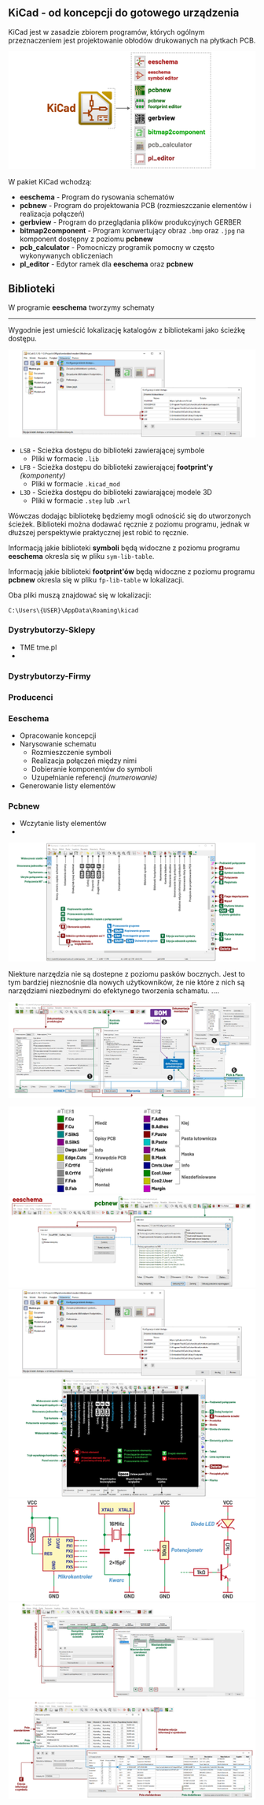 




## KiCad - od koncepcji do gotowego urządzenia


KiCad jest w zasadzie zbiorem programów, których ogólnym przeznaczeniem jest projektowanie obłodów drukowanych na płytkach PCB.

![KiCad](/image/kicad.png)

W pakiet KiCad wchodzą:

- **eeschema** - Program do rysowania schematów
- **pcbnew** - Program do projektowania PCB (rozmieszczanie elementów i realizacja połączeń)
- **gerbview** - Program do przeglądania plików produkcyjnych GERBER
- **bitmap2component** - Program konwertujący obraz `.bmp` oraz `.jpg` na komponent dostępny z poziomu **pcbnew**
- **pcb_calculator** - Pomocniczy programik pomocny w często wykonywanych obliczeniach
- **pl_editor** - Edytor ramek dla **eeschema** oraz **pcbnew**

## Biblioteki

W programie **eeschema** tworzymy schematy 




---

Wygodnie jest umieścić lokalizację katalogów z bibliotekami jako ścieżkę dostępu. 

![Path](/image/path.png)

- `LSB` - Scieżka dostępu do biblioteki zawierającej symbole
  - Pliki w formacie `.lib`
- `LFB` - Scieżka dostępu do biblioteki zawierającej **footprint'y** _(komponenty)_
  - Pliki w formacie `.kicad_mod` 
- `L3D` - Scieżka dostępu do biblioteki zawiarającej modele 3D
  - Pliki w formacie `.step` lub `.wrl`

Wówczas dodając bibliotekę będziemy mogli odnościć się do utworzonych ścieżek. Biblioteki można dodawać ręcznie z poziomu programu, jednak w dłuższej perspektywie praktycznej jest robić to ręcznie.

Informacją jakie biblioteki **symboli** będą widoczne z poziomu programu **eeschema** okresla się w pliku `sym-lib-table`.

Informacją jakie biblioteki **footprint'ów** będą widoczne z poziomu programu **pcbnew** okresla się w pliku `fp-lib-table` w lokalizacji.

Oba pliki muszą znajdować się w lokalizacji:

    C:\Users\{USER}\AppData\Roaming\kicad


### Dystrybutorzy-Sklepy
  - TME tme.pl
  - 


### Dystrybutorzy-Firmy


### Producenci



### Eeschema

- Opracowanie koncepcji
- Narysowanie schematu
  - Rozmieszczenie symboli
  - Realizacja połączeń między nimi
  - Dobieranie komponentów do symboli
  - Uzupełnianie referencji _(numerowanie)_
- Generowanie listy elementów

### Pcbnew

- Wczytanie listy elementów
- 


![Eeschema](/image/eeschema.png)

Niekture narzędzia nie są dostepne z poziomu pasków bocznych. Jest to tym bardziej nieznośnie dla nowych użytkowników, że nie które z nich są narzędziami niezbednymi do efektynego tworzenia schamatu. ....

![gerber](/image/gerber.png)

![layers](/image/layers.png)
![netlist](/image/netlist.png)
![path](/image/path.png)
![pcbnew](/image/pcbnew.png)
![schema](/image/schema.png)
![settings](/image/settings.png)
![symbol](/image/symbol.png)